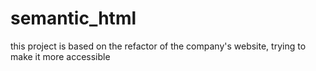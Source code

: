 # semantic_html
this project is based on the refactor of the company's website, trying to make it more accessible
